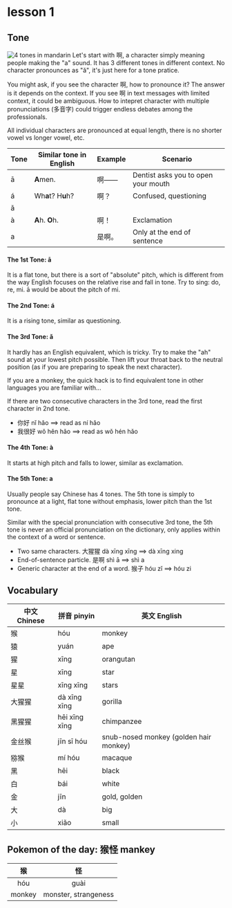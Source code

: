# lesson 1

## Tone
![4 tones in mandarin](https://chinesefor.us/wp-content/uploads/2017/01/chinesefor.us-pronunciation-tone-drills-l1p1-mandarin-chinese-tones-lesson-practice-1024x576.png)
Let's start with 啊, a character simply meaning people making the "a" sound. It has 3 different tones in different context. No character pronounces as "ǎ", it's just here for a tone pratice.

You might ask, if you see the character 啊, how to pronounce it? The answer is it depends on the context. If you see 啊 in text messages with limited context, it could be ambiguous. How to intepret character with multiple pronunciations (多音字) could trigger endless debates among the professionals.

All individual characters are pronounced at equal length, there is no shorter vowel vs longer vowel, etc. 

| Tone | Similar tone in English | Example |              Scenario               |
| ---- | ----------------------- | ------- | ----------------------------------- |
| ā    | **A**men.               | 啊——     | Dentist asks you to open your mouth |
| á    | Wh**a**t? H**u**h?      | 啊？     | Confused, questioning               |
| ǎ    |                         |         |                                     |
| à    | **A**h. **O**h.         | 啊！     | Exclamation                         |
| a    |                         | 是啊。   | Only at the end of sentence         |


#### The 1st Tone: ā 
It is a flat tone, but there is a sort of "absolute" pitch, which is different from the way English focuses on the relative rise and fall in tone.
Try to sing: do, re, mi. ā would be about the pitch of mi.


#### The 2nd Tone: á
It is a rising tone, similar as questioning.


#### The 3rd Tone: ǎ
It hardly has an English equivalent, which is tricky. Try to make the "ah" sound at your lowest pitch possible. Then lift your throat back to the neutral position (as if you are preparing to speak the next character).

If you are a monkey, the quick hack is to find equivalent tone in other languages you are familiar with...

If there are two consecutive characters in the 3rd tone, read the first character in 2nd tone.

* 你好 nǐ hǎo ==> read as ní hǎo
* 我很好 wǒ hěn hǎo ==> read as wǒ hén hǎo


#### The 4th Tone: à
It starts at high pitch and falls to lower, similar as exclamation. 


#### The 5th Tone: a
Usually people say Chinese has 4 tones. The 5th tone is simply to pronounce at a light, flat tone without emphasis, lower pitch than the 1st tone.

Similar with the special pronunciation with consecutive 3rd tone, the 5th tone is never an official pronunciation on the dictionary, only applies within the context of a word or sentence.
* Two same characters. 大猩猩 dà xīng xīng ==> dà xīng xing
* End-of-sentence particle. 是啊 shì ā ==> shì a
* Generic character at the end of a word. 猴子 hóu zǐ ==> hóu zi


## Vocabulary
| 中文 Chinese |  拼音 pinyin  |              英文 English              |
| ------------ | ------------- | -------------------------------------- |
| 猴           | hóu           | monkey                                 |
| 猿           | yuán          | ape                                    |
| 猩           | xīng          | orangutan                              |
| 星           | xīng          | star                                   |
| 星星         | xīng xīng     | stars                                  |
| 大猩猩        | dà xīng xīng  | gorilla                                |
| 黑猩猩        | hēi xīng xīng | chimpanzee                             |
| 金丝猴        | jīn sī hóu    | snub-nosed monkey (golden hair monkey) |
| 猕猴         | mí hóu        | macaque                                |
| 黑           | hēi           | black                                  |
| 白           | bái           | white                                  |
| 金           | jīn           | gold, golden                           |
| 大           | dà            | big                                    |
| 小           | xiǎo          | small                                  |


## Pokemon of the day: 猴怪 mankey
|   猴    |          怪           |
| :----: | :------------------: |
|  hóu   |         guài         |
| monkey | monster, strangeness |
